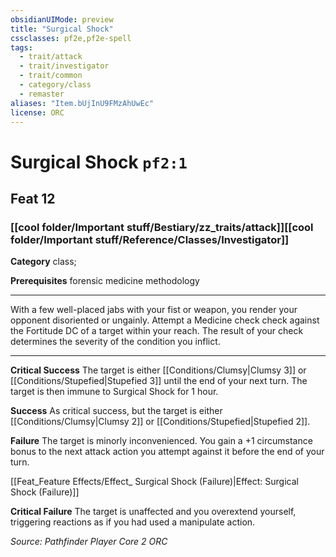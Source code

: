 ```yaml
---
obsidianUIMode: preview
title: "Surgical Shock"
cssclasses: pf2e,pf2e-spell
tags:
  - trait/attack
  - trait/investigator
  - trait/common
  - category/class
  - remaster
aliases: "Item.bUjInU9FMzAhUwEc"
license: ORC
---
```

# Surgical Shock `pf2:1`
## Feat 12
### [[cool folder/Important stuff/Bestiary/zz_traits/attack]][[cool folder/Important stuff/Reference/Classes/Investigator]]

**Category** class; 



**Prerequisites** forensic medicine methodology
* * *
With a few well-placed jabs with your fist or weapon, you render your opponent disoriented or ungainly. Attempt a Medicine check check against the Fortitude DC of a target within your reach. The result of your check determines the severity of the condition you inflict.

* * *

**Critical Success** The target is either [[Conditions/Clumsy|Clumsy 3]] or [[Conditions/Stupefied|Stupefied 3]] until the end of your next turn. The target is then immune to Surgical Shock for 1 hour.

**Success** As critical success, but the target is either [[Conditions/Clumsy|Clumsy 2]] or [[Conditions/Stupefied|Stupefied 2]].

**Failure** The target is minorly inconvenienced. You gain a +1 circumstance bonus to the next attack action you attempt against it before the end of your turn.

[[Feat_Feature Effects/Effect_ Surgical Shock (Failure)|Effect: Surgical Shock (Failure)]]

**Critical Failure** The target is unaffected and you overextend yourself, triggering reactions as if you had used a manipulate action.

*Source: Pathfinder Player Core 2*
*ORC*